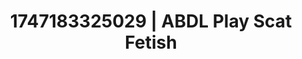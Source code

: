 ---
categories:
- Roleplay seduction
- Double penetration
- Morning passion
- Erotic transformation
- MILF fantasy
image: /assets/images/1747183325029.webp
layout: post
seo:
  description: Featured content with exclusive ABDL Play, Scat Fetish. HD images available.
  keywords: ABDL Play, Scat Fetish
  og_image: /assets/images/1747183325029.webp
  schema_type: VisualArtwork
tags:
- ABDL Play
- Scat Fetish
- '#1747183325029'
title: 1747183325029 | ABDL Play Scat Fetish
---